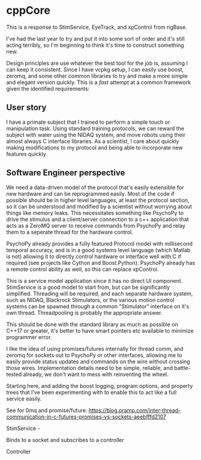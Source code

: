 # cppCore

This is a response to StimService, EyeTrack, and xpControl from rigBase.

I've had the last year to try and put it into some sort of order and it's still
acting terribly, so I'm beginning to think it's time to construct something new.

Design principles are use whatever the best tool for the job is, assuming I can
keep it consistent. Since I have vcpkg setup, I can easily use boost, zeromq,
and some other common libraries to try and make a more simple and elegant
version quickly. This is a *fast* attempt at a common framework given the
identified requirements:

## User story

I have a primate subject that I trained to perform a simple touch or
manipulation task. Using standard training protocols, we can reward the subject
with water using the NIDAQ system, and move robots using their almost always C
interface libraries. As a scientist, I care about quickly making modifications
to my protocol and being able to incorporate new features quickly.

## Software Engineer perspective

We need a data-driven model of the protocol that's easily extensible for new
hardware and can be reprogrammed easily. Most of the code if possible should be
in higher level languages, at least the protocol section, so it can be
understood and modified by a scientist without worrying about things like
memory leaks. This necessitates something like PsychoPy to drive the stimulus
and a client/server connection to a c++ application that acts as a ZeroMQ
server to receive commands from PsychoPy and relay them to a seperate thread for
the hardware control.

PsychoPy already provides a fully featured Protocol model with millisecond
temporal accuracy, and is in a good systems level language (which Matlab is not)
allowing it to directly control hardware or interface well with C if required
(see projects like Cython and Boost.Python). PsychoPy already has a remote
control ability as well, so this can replace xpControl.

This is a service model application since it has no direct UI component.
StimService is a good model to start from, but can be significantly simplified.
Threading will be required, and each separate hardware system, such as NIDAQ,
Blackrock Stimulators, or the various motion control systems can be spawned
through a common "Stimulator" interface on it's own thread. Threadpooling is
probably the appropriate answer. 

This should be done with the standard library as much as possible on C++17 or
greater, it's better to have smart pointers etc available to minimize
programmer error. 

I like the idea of using promises/futures internally for thread comm, and zeromq
for sockets out to PsychoPy or other interfaces, allowing me to easily provide
status updates and commands on the wire without crossing those wires.
Implementation details need to be simple, reliable, and battle-tested already,
we don't want to mess with reinventing the wheel.

Starting here, and adding the boost logging, program options, and property trees
that I've been experimenting with to enable this to act like a full service
easily.

See for 0mq and promise/future: https://blog.pramp.com/inter-thread-communication-in-c-futures-promises-vs-sockets-aeebfffd2107




StimService -

Binds to a socket and subscribes to a controller


Controller 